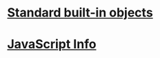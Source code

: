 # [Standard built-in objects](https://developer.mozilla.org/en-US/docs/Web/JavaScript/Reference/Global_Objects)

# [JavaScript Info](https://javascript.info/)
